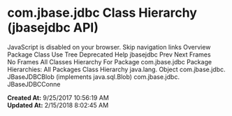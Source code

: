# com.jbase.jdbc Class Hierarchy (jbasejdbc   API)

JavaScript is disabled on your browser. Skip navigation links Overview Package Class Use Tree Deprecated Help jbasejdbc Prev Next Frames No Frames All Classes Hierarchy For Package com.jbase.jdbc Package Hierarchies: All Packages Class Hierarchy java.lang. Object com.jbase.jdbc. JBaseJDBCBlob (implements java.sql.Blob) com.jbase.jdbc. JBaseJDBCConne  

**Created At:** 9/25/2017 10:56:19 AM  
**Updated At:** 2/15/2018 8:02:45 AM  

